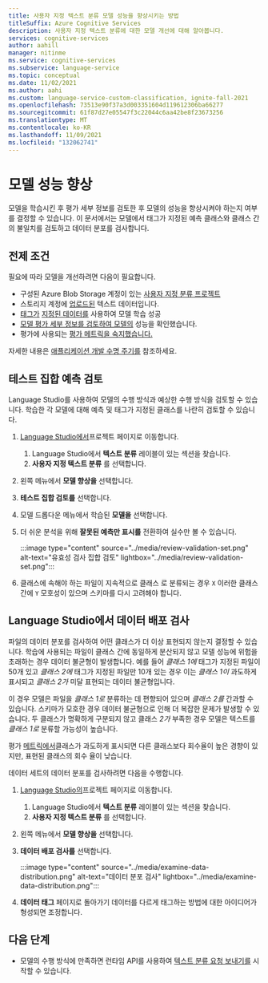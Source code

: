 ```yaml
---
title: 사용자 지정 텍스트 분류 모델 성능을 향상시키는 방법
titleSuffix: Azure Cognitive Services
description: 사용자 지정 텍스트 분류에 대한 모델 개선에 대해 알아봅니다.
services: cognitive-services
author: aahill
manager: nitinme
ms.service: cognitive-services
ms.subservice: language-service
ms.topic: conceptual
ms.date: 11/02/2021
ms.author: aahi
ms.custom: language-service-custom-classification, ignite-fall-2021
ms.openlocfilehash: 73513e90f37a3d003351604d119612306ba66277
ms.sourcegitcommit: 61f87d27e05547f3c22044c6aa42be8f23673256
ms.translationtype: MT
ms.contentlocale: ko-KR
ms.lasthandoff: 11/09/2021
ms.locfileid: "132062741"
---
```

# <a name="improve-model-performance"></a>모델 성능 향상

모델을 학습시킨 후 평가 세부 정보를 검토한 후 모델의 성능을 향상시켜야 하는지 여부를 결정할 수 있습니다. 이 문서에서는 모델에서 태그가 지정된 예측 클래스와 클래스 간의 불일치를 검토하고 데이터 분포를 검사합니다.

## <a name="prerequisites"></a>전제 조건

필요에 따라 모델을 개선하려면 다음이 필요합니다.

* 구성된 Azure Blob Storage 계정이 있는 [사용자 지정 분류 프로젝트](create-project.md) 
* 스토리지 계정에 [업로드된](create-project.md#prepare-training-data) 텍스트 데이터입니다.
* [태그가](train-model.md) [지정된 데이터를](tag-data.md) 사용하여 모델 학습 성공
* [모델 평가 세부 정보를 검토하여 모델의](view-model-evaluation.md) 성능을 확인했습니다.
* 평가에 사용되는 [평가 메트릭을 숙지했습니다.](../concepts/evaluation.md)

자세한 내용은 [애플리케이션 개발 수명 주기를](../overview.md#project-development-lifecycle) 참조하세요.

## <a name="review-test-set-predictions"></a>테스트 집합 예측 검토

Language Studio를 사용하여 모델의 수행 방식과 예상한 수행 방식을 검토할 수 있습니다. 학습한 각 모델에 대해 예측 및 태그가 지정된 클래스를 나란히 검토할 수 있습니다.

1. [Language Studio에서](https://aka.ms/languageStudio)프로젝트 페이지로 이동합니다.
    1. Language Studio에서 **텍스트 분류** 레이블이 있는 섹션을 찾습니다.
    2. **사용자 지정 텍스트 분류** 를 선택합니다. 

2. 왼쪽 메뉴에서 **모델 향상을** 선택합니다.

3. **테스트 집합 검토를** 선택합니다.

4. 모델 드롭다운 메뉴에서 학습된 **모델을** 선택합니다.

5. 더 쉬운 분석을 위해 **잘못된 예측만 표시를** 전환하여 실수만 볼 수 있습니다.

    :::image type="content" source="../media/review-validation-set.png" alt-text="유효성 검사 집합 검토" lightbox="../media/review-validation-set.png":::

6. 클래스에 속해야 하는 파일이 지속적으로 클래스 로 분류되는 경우  `X` 이러한 클래스 간에 `Y` 모호성이 있으며 스키마를 다시 고려해야 합니다.

## <a name="examine-data-distribution-from-language-studio"></a>Language Studio에서 데이터 배포 검사

파일의 데이터 분포를 검사하여 어떤 클래스가 더 이상 표현되지 않는지 결정할 수 있습니다. 학습에 사용되는 파일이 클래스 간에 동일하게 분산되지 않고 모델 성능에 위험을 초래하는 경우 데이터 불균형이 발생합니다. 예를 들어 *클래스 1에* 태그가 지정된 파일이 50개 있고 *클래스 2에* 태그가 지정된 파일만 10개 있는 경우 이는 *클래스 1이* 과도하게 표시되고 *클래스 2가* 미달 표현되는 데이터 불균형입니다. 

이 경우 모델은 파일을 *클래스 1로* 분류하는 데 편향되어 있으며 *클래스 2를* 간과할 수 있습니다. 스키마가 모호한 경우 데이터 불균형으로 인해 더 복잡한 문제가 발생할 수 있습니다. 두 클래스가 명확하게 구분되지 않고 클래스 *2가* 부족한 경우 모델은 텍스트를 *클래스 1로* 분류할 가능성이 높습니다.

평가 [메트릭에서](../concepts/evaluation.md)클래스가 과도하게 표시되면 다른 클래스보다 회수율이 높은 경향이 있지만, 표현된 클래스의 회수 율이 낮습니다.

데이터 세트의 데이터 분포를 검사하려면 다음을 수행합니다.

1. [Language Studio의](https://aka.ms/languageStudio)프로젝트 페이지로 이동합니다.
    1. Language Studio에서 **텍스트 분류** 레이블이 있는 섹션을 찾습니다.
    2. **사용자 지정 텍스트 분류** 를 선택합니다. 

2. 왼쪽 메뉴에서 **모델 향상을** 선택합니다.

3. **데이터 배포 검사를** 선택합니다.

    :::image type="content" source="../media/examine-data-distribution.png" alt-text="데이터 분포 검사" lightbox="../media/examine-data-distribution.png":::

4. **데이터 태그** 페이지로 돌아가기 데이터를 다르게 태그하는 방법에 대한 아이디어가 형성되면 조정합니다.

## <a name="next-steps"></a>다음 단계

* 모델의 수행 방식에 만족하면 런타임 API를 사용하여 [텍스트 분류 요청 보내기를](call-api.md) 시작할 수 있습니다.
